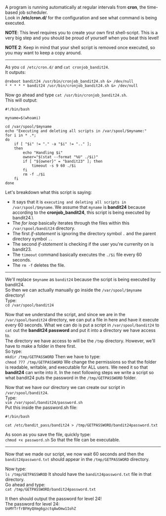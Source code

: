 A program is running automatically at regular intervals from **cron**, the time-based job scheduler.\
Look in **/etc/cron.d/** for the configuration and see what command is being executed.

**NOTE**: This level requires you to create your own first shell-script. This is a very big step and you should be proud of yourself when you beat this level!

**NOTE 2**: Keep in mind that your shell script is removed once executed, so you may want to keep a copy around.

- - -

As you `cd /etc/cron.d/` and `cat cronjob_bandit24`.\
It outputs:
```
@reboot bandit24 /usr/bin/cronjob_bandit24.sh &> /dev/null
* * * * * bandit24 /usr/bin/cronjob_bandit24.sh &> /dev/null
```

Now go ahead and type `cat /usr/bin/cronjob_bandit24.sh`.\
This will output:
```
#!/bin/bash

myname=$(whoami)

cd /var/spool/$myname
echo "Executing and deleting all scripts in /var/spool/$myname:"
for i in * .*;
do
    if [ "$i" != "." -a "$i" != ".." ];
    then
        echo "Handling $i"
        owner="$(stat --format "%U" ./$i)"
        if [ "${owner}" = "bandit23" ]; then
            timeout -s 9 60 ./$i
        fi
        rm -f ./$i
    fi
done
```
Let's breakdown what this script is saying:
- It says that it is `executing and deleting all scripts in /var/spool/$myname`. We assume that `myname` is **bandit24** because according to the  **cronjob_bandit24**, this script is being executed by bandit24.\
- The *for loop* basically iterates through the files within this `/var/spool/bandit24` directory.
- The first *if-statement* is ignoring the directory symbol `.` and the parent directory symbol `..`
- The second *if-statement* is checking if the user you're currenlty on is bandit23.
- The `timeout` command basically executes the `./$i` file every 60 seconds.
- The `rm -f` deletes the file. 

- - -

We'll replace `$myname` as `bandit24` because the script is being executed by bandit24.\
So then we can actually manually go inside the `/var/spool/$myname` directory!\
Type:\
`cd /var/spool/bandit24`

Now that we understand the script, and since we are in the `/var/spool/bandit24` directory, we can put a file in here and have it execute every 60 seconds.  What we can do is put a script in `/var/spool/bandit24` to `cat` out the **bandit24 password** and put it into a directory we have access to.\
The directory we have access to will be the `/tmp` directory.  However, we'll have to make a folder in there first.\
So type:\
`mkdir /tmp/GETPASSWORD` 
Then we have to type:\
`chmod 777 /tmp/GETPASSWORD`
We change the permissions so that the folder is readable, writable, and executable for ALL users.  We need it so that **bandit24** can write into it. In the next following steps we write a script so what bandit24 puts the password in the `/tmp/GETPASSWORD` folder.

Now that we have our directory we can create our script in `/var/spool/bandit24`.\
Type:\
`vim /var/spool/bandit24/password.sh`\
Put this inside the password.sh file:
```
#!/bin/bash

cat /etc/bandit_pass/bandit24 > /tmp/GETPASSWORD/bandit24password.txt
```
As soon as you save the file, quickly type:\
`chmod +x password.sh`
So that the file can be executable.
- - -

Now that we made our script, we now wait 60 seconds and then the `bandit24password.txt` should appear in the `/tmp/GETPASSWORD` directory.  

Now type:\
`ls /tmp/GETPASSWROD`
It should have the `bandit24password.txt` file in that directory.\
Go ahead and type:\
`cat /tmp/GETPASSWORD/bandit24password.txt`

It then should output the password for level 24!\
The password for level 24:\
`UoMYTrfrBFHyQXmg6gzctqAwOmw1IohZ`
